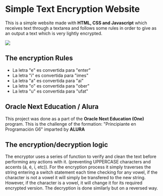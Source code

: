 # Simple Text Encryption Website

This is a simple website made with **HTML, CSS and Javascript** which receives text through a textarea and follows some rules in order to give as an output a text which is very lightly encrypted.

![](https://github.com/hectorBoi/Encrypter-challenge-alura/blob/main/images/Website-Image.png)
## The encryption Rules
 - La letra "e" es convertida para "enter"
 - La letra "i" es convertida para "imes"  
 - La letra "a" es convertida para "ai"  
 - La letra "o" es convertida para "ober"  
 - La letra "u" es convertida para "ufat"

## Oracle Next Education / Alura

This project was done as a part of the **Oracle Next Education (One)** program. This is the challenge of the formation: "Principiante en Programación G6" imparted by **ALURA**

## The encryption/decryption logic

The encryptor uses a series of function to verify and clean the text before performing any actions with it. (preventing UPPERCASE characters and accents (á, é, í, etc)).
For the encryption process it simply traverses the string entering a switch statement each time checking for any vowel, if the character is not a vowel it will simply be transfered to the new string. However, if the character is a vowel, it will change it for its required encrypted version.
The decryption is done similarly but on a reversed way.
